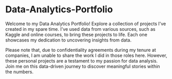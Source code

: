 # Data-Analytics-Portfolio
Welcome to my Data Analytics Portfolio! Explore a collection of projects I've created in my spare time. I've used data from various sources, such as Kaggle and online courses, to bring these projects to life. Each one showcases my dedication to uncovering insights from data.

Please note that, due to confidentiality agreements during my tenure at companies, I am unable to share the work I did in those roles here. However, these personal projects are a testament to my passion for data analysis. Join me on this data-driven journey to discover meaningful stories within the numbers.
